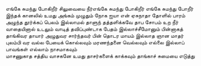 
எங்கே சுமந்து போகிறீர் சிலுவையை நீர்எங்கே சுமந்து போகிறீர்
எங்கே சுமந்து போறீர் இந்தக் கானலில் உமது
அங்கம் முழுதும் நோக ஐயா என் ஏசுநாதா 
தோளில் பாரம் அழுந்த தூர்க்கப் பெலம் இல்லாமல்
தாளுந் தத்தளிக்கவே தாப சோபம் உற நீர் 
வாதையினால் உடலும் வாடித் தவிப்புண்டாக
பேதம் இல்லாச்சீமோனும் பின்னாகத் தாங்கிவர 
தாயார் அழுதுவர சார்ந்தவர் பின் தொடர
மாயம் இல்லாத ஞான மாதர் புலம்பி வர 
வல்ல பேயைக் கொல்லவும் மரணந்தனை வெல்லவும்
எல்லை இல்லாப் பாவங்கள் எல்லாம் நாசமாகவும்  
மாசணுகாத சத்திய வாசகனே உமது
தாசர்களைக் காக்கவும் தாங்காச் சுமையை எடுத்து 



